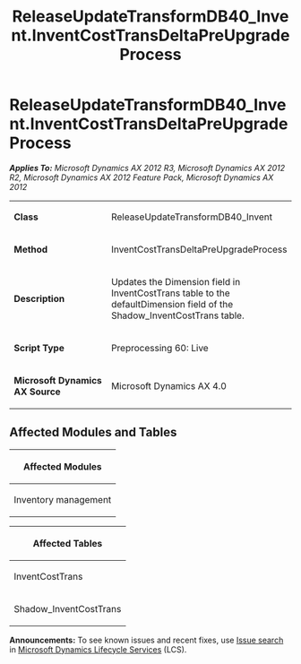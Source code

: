 ﻿---
title: ReleaseUpdateTransformDB40_Invent.InventCostTransDeltaPreUpgradeProcess
TOCTitle: ReleaseUpdateTransformDB40_Invent.InventCostTransDeltaPreUpgradeProcess
ms:assetid: 9e9323ea-499b-e479-5679-d8b2fe54f98b
ms:mtpsurl: https://msdn.microsoft.com/en-us/library/JJ736648(v=AX.60)
ms:contentKeyID: 49710090
ms.date: 05/18/2015
mtps_version: v=AX.60
---

# ReleaseUpdateTransformDB40\_Invent.InventCostTransDeltaPreUpgradeProcess 


_**Applies To:** Microsoft Dynamics AX 2012 R3, Microsoft Dynamics AX 2012 R2, Microsoft Dynamics AX 2012 Feature Pack, Microsoft Dynamics AX 2012_

<table>
<colgroup>
<col style="width: 50%" />
<col style="width: 50%" />
</colgroup>
<tbody>
<tr class="odd">
<td><p><strong>Class</strong></p></td>
<td><p>ReleaseUpdateTransformDB40_Invent</p></td>
</tr>
<tr class="even">
<td><p><strong>Method</strong></p></td>
<td><p>InventCostTransDeltaPreUpgradeProcess</p></td>
</tr>
<tr class="odd">
<td><p><strong>Description</strong></p></td>
<td><p>Updates the Dimension field in InventCostTrans table to the defaultDimension field of the Shadow_InventCostTrans table.</p></td>
</tr>
<tr class="even">
<td><p><strong>Script Type</strong></p></td>
<td><p>Preprocessing 60: Live</p></td>
</tr>
<tr class="odd">
<td><p><strong>Microsoft Dynamics AX Source</strong></p></td>
<td><p>Microsoft Dynamics AX 4.0</p></td>
</tr>
</tbody>
</table>


## Affected Modules and Tables

<table>
<colgroup>
<col style="width: 100%" />
</colgroup>
<thead>
<tr class="header">
<th><p>Affected Modules</p></th>
</tr>
</thead>
<tbody>
<tr class="odd">
<td><p>Inventory management</p></td>
</tr>
</tbody>
</table>


<table>
<colgroup>
<col style="width: 100%" />
</colgroup>
<thead>
<tr class="header">
<th><p>Affected Tables</p></th>
</tr>
</thead>
<tbody>
<tr class="odd">
<td><p>InventCostTrans</p></td>
</tr>
<tr class="even">
<td><p>Shadow_InventCostTrans</p></td>
</tr>
</tbody>
</table>

  
**Announcements:** To see known issues and recent fixes, use [Issue search](http://go.microsoft.com/fwlink/?linkid=389258) in [Microsoft Dynamics Lifecycle Services](http://go.microsoft.com/fwlink/?linkid=306505) (LCS).

